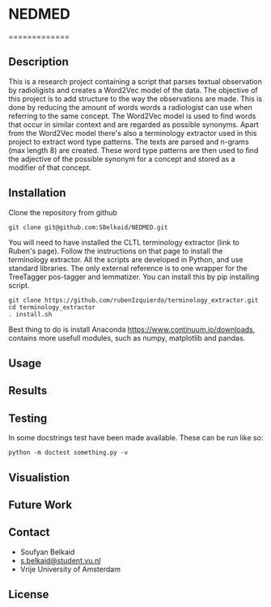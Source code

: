 # NEDMED
=============

Description
----------
This is a research project containing a script that parses textual observation by radioligists and creates a Word2Vec model of the data. The objective of this project is to add structure to the way the observations are made. This is done by reducing the amount of words words a radiologist can use when referring to the same concept. The Word2Vec model is used to find words that 
occur in similar context and are regarded as possible synonyms. 
Apart from the Word2Vec model there's also a terminology extractor used in this project to extract word type patterns. 
The texts are parsed and n-grams (max length 8) are created. These word type patterns are then used to find the adjective of the possible synonym for a concept and stored as a modifier of that concept. 

Installation
-----------
Clone the repository from github

````shell
git clone git@github.com:SBelkaid/NEDMED.git
````
You will need to have installed the CLTL terminology extractor (link to Ruben's page). Follow the instructions on that page to install the terminology extractor. All the scripts are developed in Python, and use standard libraries. The only external
reference is to one wrapper for the TreeTagger pos-tagger and lemmatizer. You can install this by pip installing 
script.
```shell
git clone https://github.com/rubenIzquierdo/terminology_extractor.git
cd terminology_extractor
. install.sh
```

Best thing to do is install Anaconda https://www.continuum.io/downloads, contains more usefull modules, such as numpy, matplotlib and pandas. 

Usage
-----



Results
-------------


Testing
-------------
In some docstrings test have been made available. These can be run like so: 

```shell 
python -m doctest something.py -v
```

Visualistion
-------------


Future Work
------------


Contact
------

* Soufyan Belkaid
* s.belkaid@student.vu.nl
* Vrije University of Amsterdam

License
------
